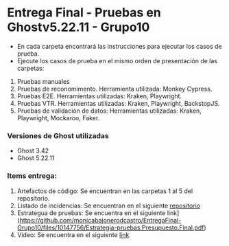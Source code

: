 # Entrega Final - Pruebas en Ghostv5.22.11 - Grupo10

- En cada carpeta encontrará las instrucciones para ejecutar los casos de prueba.
- Ejecute los casos de prueba en el mismo orden de presentación de las carpetas:
1. Pruebas manuales
2. Pruebas de reconomimento. Herramienta utilizada: Monkey Cypress.
3. Pruebas E2E. Herramientas utilizadas: Kraken, Playwright.
4. Pruebas VTR. Herramientas utilizadas: Kraken, Playwright, BackstopJS.
5. Pruebas de validación de datos: Herramientas utilizadas: Kraken, Playwright, Mockaroo, Faker.

### Versiones de Ghost utilizadas
- Ghost 3.42
- Ghost 5.22.11

### Items entrega:
1. Artefactos de código: Se encuentran en las carpetas 1 al 5 del repositorio.
2. Listado de incidencias: Se encuentran en el siguiente [repositorio](https://github.com/monicabajonerodcastro/Ghost-Issues/issues)
3. Estrategua de pruebas: Se encuentra en el siguiente link](https://github.com/monicabajonerodcastro/EntregaFinal-Grupo10/files/10147756/Estrategia-pruebas.Presupuesto.Final.pdf)
4. Video: Se encuentra en el siguiente [link](https://youtu.be/ByWnsOxzGsE)
